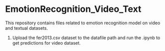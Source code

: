 # EmotionRecognition_Video_Text
This repository contains files related to emotion recognition model on video and textual datasets.

1. Upload the fer2013.csv dataset to the datafile path and run the .ipynb to get predictions for video dataset.
